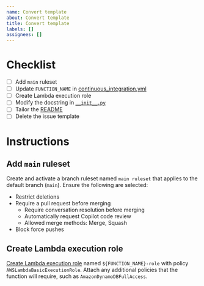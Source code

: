 ```yaml
---
name: Convert template
about: Convert template
title: Convert template
labels: []
assignees: []
---
```


# Checklist

- [ ] Add `main` ruleset
- [ ] Update `FUNCTION_NAME` in [continuous_integration.yml](.github/workflows/continuous_integration.yml)
- [ ] Create Lambda execution role
- [ ] Modify the docstring in [`__init__.py`](lambda_function/__init__.py)
- [ ] Tailor the [README](README.md)
- [ ] Delete the issue template

# Instructions

## Add `main` ruleset

Create and activate a branch ruleset named `main ruleset` that applies to the default branch (`main`). Ensure the following are selected:

- Restrict deletions
- Require a pull request before merging
    - Require conversation resolution before merging
    - Automatically request Copilot code review
    - Allowed merge methods: Merge, Squash
- Block force pushes

## Create Lambda execution role

[Create Lambda execution role](https://docs.aws.amazon.com/lambda/latest/dg/lambda-intro-execution-role.html#permissions-executionrole-console) named `${FUNCTION_NAME}-role` with policy `AWSLambdaBasicExecutionRole`. Attach any additional policies that the function will require, such as `AmazonDynamoDBFullAccess`.
